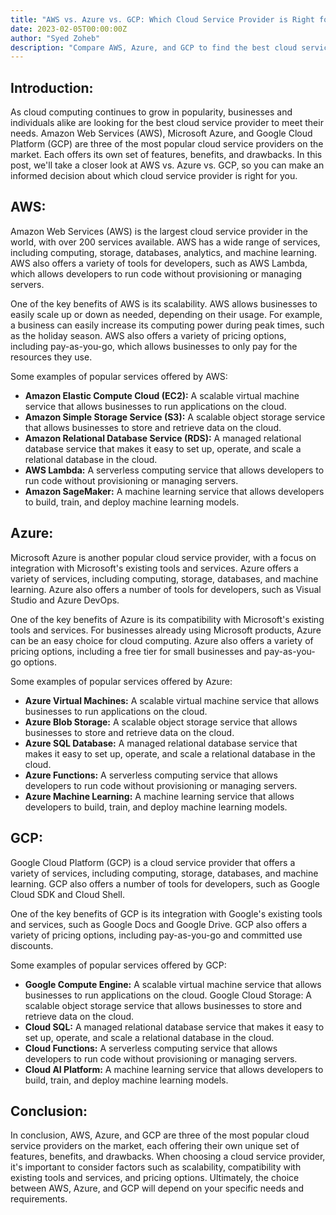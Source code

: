 ```yaml
---
title: "AWS vs. Azure vs. GCP: Which Cloud Service Provider is Right for You?"
date: 2023-02-05T00:00:00Z
author: "Syed Zoheb"
description: "Compare AWS, Azure, and GCP to find the best cloud service provider for your needs. Discover unique features and popular services offered by each."
---
```


## Introduction:
As cloud computing continues to grow in popularity, businesses and individuals alike are looking for the best cloud service provider to meet their needs. Amazon Web Services (AWS), Microsoft Azure, and Google Cloud Platform (GCP) are three of the most popular cloud service providers on the market. Each offers its own set of features, benefits, and drawbacks. In this post, we'll take a closer look at AWS vs. Azure vs. GCP, so you can make an informed decision about which cloud service provider is right for you.

## AWS:
Amazon Web Services (AWS) is the largest cloud service provider in the world, with over 200 services available. AWS has a wide range of services, including computing, storage, databases, analytics, and machine learning. AWS also offers a variety of tools for developers, such as AWS Lambda, which allows developers to run code without provisioning or managing servers.

One of the key benefits of AWS is its scalability. AWS allows businesses to easily scale up or down as needed, depending on their usage. For example, a business can easily increase its computing power during peak times, such as the holiday season. AWS also offers a variety of pricing options, including pay-as-you-go, which allows businesses to only pay for the resources they use.

Some examples of popular services offered by AWS:
* **Amazon Elastic Compute Cloud (EC2):** A scalable virtual machine service that allows businesses to run applications on the cloud.
* **Amazon Simple Storage Service (S3):** A scalable object storage service that allows businesses to store and retrieve data on the cloud.
* **Amazon Relational Database Service (RDS):** A managed relational database service that makes it easy to set up, operate, and scale a relational database in the cloud.
* **AWS Lambda:** A serverless computing service that allows developers to run code without provisioning or managing servers.
* **Amazon SageMaker:** A machine learning service that allows developers to build, train, and deploy machine learning models.

## Azure:
Microsoft Azure is another popular cloud service provider, with a focus on integration with Microsoft's existing tools and services. Azure offers a variety of services, including computing, storage, databases, and machine learning. Azure also offers a number of tools for developers, such as Visual Studio and Azure DevOps.

One of the key benefits of Azure is its compatibility with Microsoft's existing tools and services. For businesses already using Microsoft products, Azure can be an easy choice for cloud computing. Azure also offers a variety of pricing options, including a free tier for small businesses and pay-as-you-go options.

Some examples of popular services offered by Azure:
* **Azure Virtual Machines:** A scalable virtual machine service that allows businesses to run applications on the cloud.
* **Azure Blob Storage:** A scalable object storage service that allows businesses to store and retrieve data on the cloud.
* **Azure SQL Database:** A managed relational database service that makes it easy to set up, operate, and scale a relational database in the cloud.
* **Azure Functions:** A serverless computing service that allows developers to run code without provisioning or managing servers.
* **Azure Machine Learning:** A machine learning service that allows developers to build, train, and deploy machine learning models.

## GCP:
Google Cloud Platform (GCP) is a cloud service provider that offers a variety of services, including computing, storage, databases, and machine learning. GCP also offers a number of tools for developers, such as Google Cloud SDK and Cloud Shell.

One of the key benefits of GCP is its integration with Google's existing tools and services, such as Google Docs and Google Drive. GCP also offers a variety of pricing options, including pay-as-you-go and committed use discounts.

Some examples of popular services offered by GCP:
* **Google Compute Engine:** A scalable virtual machine service that allows businesses to run applications on the cloud.
Google Cloud Storage: A scalable object storage service that allows businesses to store and retrieve data on the cloud.
* **Cloud SQL:** A managed relational database service that makes it easy to set up, operate, and scale a relational database in the cloud.
* **Cloud Functions:** A serverless computing service that allows developers to run code without provisioning or managing servers.
* **Cloud AI Platform:** A machine learning service that allows developers to build, train, and deploy machine learning models.

## Conclusion:
In conclusion, AWS, Azure, and GCP are three of the most popular cloud service providers on the market, each offering their own unique set of features, benefits, and drawbacks. When choosing a cloud service provider, it's important to consider factors such as scalability, compatibility with existing tools and services, and pricing options. Ultimately, the choice between AWS, Azure, and GCP will depend on your specific needs and requirements.